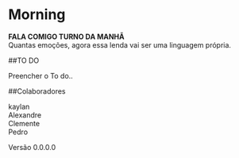 # Morning

**FALA COMIGO TURNO DA MANHÃ**<br/>
Quantas emoções, agora essa lenda vai ser uma linguagem própria.

##TO DO

Preencher o To do..

##Colaboradores

  kaylan<br/>
  Alexandre<br/>
  Clemente<br/>
  Pedro

Versão 0.0.0.0
